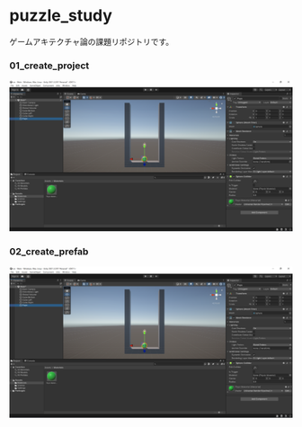 # puzzle_study
ゲームアキテクチャ論の課題リポジトリです。

### 01_create_project
![キャプチャ画像](images/created_puyo.png)

### 02_create_prefab
![キャプチャ画像](images/created_puyo.png)
